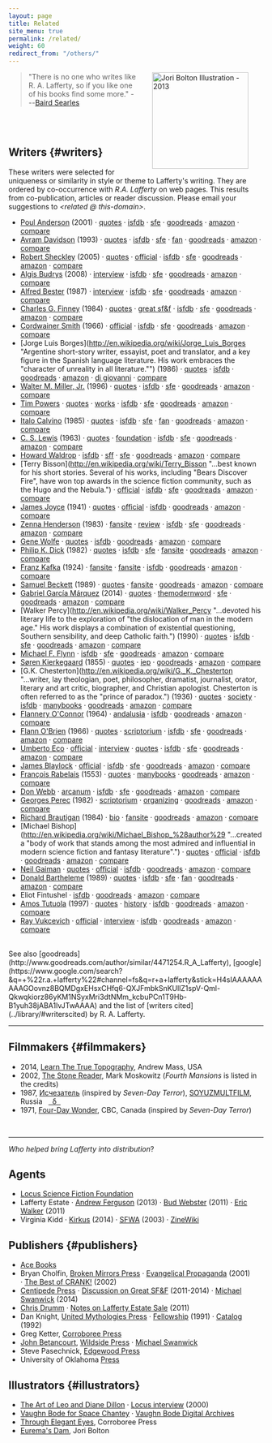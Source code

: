 ```yaml
---
layout: page
title: Related
site_menu: true
permalink: /related/
weight: 60
redirect_from: "/others/"
---
```


<a href="http://joribolton.tumblr.com/post/19759288280/albert-an-illustration-for-r-a-laffertys">
  <img hspace="30" align="right" title="Jori Bolton Illustration - 2013" src="{{ site.baseurl }}/images/jori-bolton-euremas-dam.jpg" height="190">
</a>

> "There is no one who writes like R.&nbsp;A.&nbsp;Lafferty, so if you like one of his books find some more." ---[Baird Searles](http://antsofgodarequeerfish.blogspot.com/2011/08/readers-guide-to-science-fiction-on-r.html)



<br>
<br>

## Writers {#writers}

These writers were selected for uniqueness or similarity in style or theme to Lafferty's writing.  They are ordered by co-occurrence with *R.A. Lafferty* on web pages.  This results from co-publication, articles or reader discussion.  Please email your suggestions to *&lt;related&nbsp;@&nbsp;this-domain&gt;*.

  * <span class="stitle">[Poul Anderson](http://en.wikipedia.org/wiki/Poul_Anderson "...received numerous awards for his writing, including seven Hugo Awards and three Nebula Awards.")</span> (2001)
&middot; [quotes](http://en.wikiquote.org/wiki/Poul_Anderson)
&middot; [isfdb](http://www.isfdb.org/cgi-bin/ea.cgi?3)
&middot; [sfe](http://www.sf-encyclopedia.com/entry/anderson_poul)
&middot; [goodreads](http://www.goodreads.com/author/show/32278.Poul_Anderson)
&middot; [amazon](http://www.amazon.com/Poul-Anderson/e/B00456UFBO)
&middot; [compare](https://www.google.com/search?q=%22r.a.+lafferty%22+%22poul+anderson%22 "113k results")
  * <span class="stitle">[Avram Davidson](http://en.wikipedia.org/wiki/Avram_Davidson "... writer of fantasy fiction, science fiction, and crime fiction, as well as the author of many stories that do not fit into a genre niche. He won a Hugo Award and three World Fantasy Awards...")</span> (1993)
&middot; [quotes](http://en.wikiquote.org/wiki/Avram_Davidson)
&middot; [isfdb](http://www.isfdb.org/cgi-bin/ea.cgi?501)
&middot; [sfe](http://www.sf-encyclopedia.com/entry/davidson_avram)
&middot; [fan](http://www.avramdavidson.org/)
&middot; [goodreads](http://www.goodreads.com/author/show/83357.Avram_Davidson)
&middot; [amazon](http://www.amazon.com/Avram-Davidson/e/B001JS7MUS)
&middot; [compare](https://www.google.com/search?q=%22r.a.+lafferty%22+%22avram+davidson%22 "91k results")
  * <span class="stitle">[Robert Sheckley](http://en.wikipedia.org/wiki/Robert_Sheckley "...was a Hugo- and Nebula-nominated American author... his numerous quick-witted stories and novels were famously unpredictable, absurdist, and broadly comical.")</span> (2005)
&middot; [quotes](http://en.wikiquote.org/wiki/Robert_Sheckley)
&middot; [official](http://www.sheckley.com/)
&middot; [isfdb](http://www.isfdb.org/cgi-bin/ea.cgi?818)
&middot; [sfe](http://www.sf-encyclopedia.com/entry/sheckley_robert)
&middot; [goodreads](http://www.goodreads.com/author/show/8489.Robert_Sheckley)
&middot; [amazon](http://www.amazon.com/Robert-Sheckley/e/B000APB2K2)
&middot; [compare](https://www.google.com/search?q=%22r.a.+lafferty%22+%22robert+sheckley%22 "64k results")
  * <span class="stitle">[Algis Budrys](http://en.wikipedia.org/wiki/Algis_Budrys "... was a Lithuanian-American science fiction author, editor, and critic.")</span> (2008)
&middot; [interview](https://www.sfsite.com/08a/alg14.htm)
&middot; [isfdb](http://www.isfdb.org/cgi-bin/ea.cgi?12)
&middot; [sfe](http://www.sf-encyclopedia.com/entry/budrys_algis)
&middot; [goodreads](http://www.goodreads.com/author/show/109116.Algis_Budrys)
&middot; [amazon](http://www.amazon.com/Algis-Budrys/e/B000AP5OJ2)
&middot; [compare](https://www.google.com/search?q=%22r.a.+lafferty%22+%22algis+budrys%22 "44k results")
  * <span class="stitle">[Alfred Bester](http://en.wikipedia.org/wiki/Alfred_Bester "...was an American science fiction author, TV and radio scriptwriter, magazine editor and scripter for comic strips and comic books.")</span> (1987)
&middot; [interview](http://www.challzine.net/25/25alfie.html)
&middot; [isfdb](http://www.isfdb.org/cgi-bin/ea.cgi?6)
&middot; [sfe](http://www.sf-encyclopedia.com/entry/bester_alfred)
&middot; [goodreads](http://www.goodreads.com/author/show/10992.Alfred_Bester)
&middot; [amazon](http://www.amazon.com/Alfred-Bester/e/B000AQU2CA)
&middot; [compare](https://www.google.com/search?q=%22r.a.+lafferty%22+%22alfred+bester%22 "43k results")
  * <span class="stitle">[Charles G. Finney](http://en.wikipedia.org/wiki/Charles_G._Finney "...was an American fantasy novelist and newspaperman... His first novel and most famous work, The Circus of Dr. Lao, won one of the inaugural National Book Awards: the Most Original Book of 1935.")</span> (1984)
&middot; [quotes](http://en.wikiquote.org/wiki/7_Faces_of_Dr._Lao)
&middot; [great sf&f](http://greatsfandf.com/AUTHORS/CharlesGFinney.php)
&middot; [isfdb](http://www.isfdb.org/cgi-bin/ea.cgi?3792)
&middot; [sfe](http://www.sf-encyclopedia.com/entry/finney_charles_g)
&middot; [goodreads](http://www.goodreads.com/author/show/7048609.Charles_G_Finney)
&middot; [amazon](http://www.amazon.com/The-Circus-Dr-Charles-Finney/dp/4871876640)
&middot; [compare](https://www.google.com/search?q=%22r.a.+lafferty%22+%22charles+g.+finney%22 "35k results")
  * <span class="stitle">[Cordwainer Smith](http://en.wikipedia.org/wiki/Cordwainer_Smith "American author... noted East Asia scholar and expert in psychological warfare... Most of Smith's stories are set in an era starting some 14,000 years in the future...  feature strange and vivid creations...")</span> (1966)
&middot; [official](http://www.cordwainer-smith.com/)
&middot; [isfdb](http://www.isfdb.org/cgi-bin/ea.cgi?101)
&middot; [sfe](http://www.sf-encyclopedia.com/entry/smith_cordwainer)
&middot; [goodreads](http://www.goodreads.com/author/show/11390.Cordwainer_Smith)
&middot; [amazon](http://www.amazon.com/Cordwainer-Smith/e/B000APBV9Y)
&middot; [compare](https://www.google.com/search?q=%22r.a.+lafferty%22+%22cordwainer+smith%22 "34k results")
  * <span class="stitle">[Jorge Luis Borges](http://en.wikipedia.org/wiki/Jorge_Luis_Borges "Argentine short-story writer, essayist, poet and translator, and a key figure in the Spanish language literature. His work embraces the "character of unreality in all literature."")</span> (1986)
&middot; [quotes](http://en.wikiquote.org/wiki/Jorge_Luis_Borges)
&middot; [isfdb](http://www.isfdb.org/cgi-bin/ea.cgi?Jorge%20Luis%20Borges)
&middot; [goodreads](http://www.goodreads.com/author/show/500.Jorge_Luis_Borges)
&middot; [amazon](http://www.amazon.com/Jorge-Luis-Borges/e/B000APW7C4)
&middot; [di giovanni](http://www.digiovanni.co.uk/borges.htm)
&middot; [compare](https://www.google.com/search?q=%22r.a.+lafferty%22+%22jorge+luis+borges%22 "33k results")
  * <span class="stitle">[Walter M. Miller, Jr.](http://en.wikipedia.org/wiki/Walter_M._Miller,_Jr. "...was an American science fiction writer... primarily known for A Canticle for Leibowitz, the only novel he published in his lifetime. Prior to its publication he was a prolific writer of short stories.")</span> (1996)
&middot; [quotes](http://en.wikiquote.org/wiki/Walter_M._Miller,_Jr.)
&middot; [isfdb](http://www.isfdb.org/cgi-bin/ea.cgi?41)
&middot; [sfe](http://sf-encyclopedia.com/entry/miller_walter_m)
&middot; [goodreads](http://www.goodreads.com/author/show/6025722.Walter_M_Miller_Jr_)
&middot; [amazon](http://www.amazon.com/Walter-M.-Miller-Jr./e/B001IGWZ0S)
&middot; [compare](https://www.google.com/search?q=%22r.a.+lafferty%22+%22walter+m.+miller%22 "30k results")
  * <span class="stitle">[Tim Powers](http://en.wikipedia.org/wiki/Tim_Powers "... won the World Fantasy Award twice ...he uses actual, documented historical events featuring famous people, but shows another view of them in which occult or supernatural factors heavily influence the motivations and actions of the characters.") </span>
&middot; [quotes](http://en.wikiquote.org/wiki/Tim_Powers)
&middot; [works](http://www.theworksoftimpowers.com/)
&middot; [isfdb](http://www.isfdb.org/cgi-bin/ea.cgi?5056)
&middot; [sfe](http://www.sf-encyclopedia.com/entry/powers_tim)
&middot; [goodreads](http://www.goodreads.com/author/show/8835.Tim_Powers)
&middot; [amazon](http://www.amazon.com/Tim-Powers/e/B000APYVZ0)
&middot; [compare](https://www.google.com/search?q=%22r.a.+lafferty%22+%22tim+powers%22 "30k results")
  * <span class="stitle">[Italo Calvino](http://en.wikipedia.org/wiki/Italo_Calvino "...was an Italian journalist and writer of short stories and novels... best known works include the Our Ancestors trilogy ...  the Cosmicomics collection of short stories ...")</span> (1985)
&middot; [quotes](http://en.wikiquote.org/wiki/Italo_Calvino)
&middot; [isfdb](http://www.isfdb.org/cgi-bin/ea.cgi?2367)
&middot; [sfe](http://www.sf-encyclopedia.com/entry/calvino_italo)
&middot; [fan](http://www.italo-calvino.com/)
&middot; [goodreads](http://www.goodreads.com/author/show/155517.Italo_Calvino)
&middot; [amazon](http://www.amazon.com/Italo-Calvino/e/B000APTNLC)
&middot; [compare](https://www.google.com/search?q=%22r.a.+lafferty%22+%22italo+calvino%22 "29k results")
  * <span class="stitle">[C. S. Lewis](http://en.wikipedia.org/wiki/C._S._Lewis "...was a novelist, poet, academic, medievalist, literary critic, essayist, lay theologian, and Christian apologist... known... for his fictional work, especially The Screwtape Letters, The Chronicles of Narnia, and The Space Trilogy...")</span> (1963)
&middot; [quotes](http://en.wikiquote.org/wiki/C._S._Lewis)
&middot; [foundation](http://www.cslewis.org/)
&middot; [isfdb](http://www.isfdb.org/cgi-bin/ea.cgi?301)
&middot; [sfe](http://www.sf-encyclopedia.com/entry/lewis_c_s)
&middot; [goodreads](http://www.goodreads.com/author/show/1069006.C_S_Lewis)
&middot; [amazon](http://www.amazon.com/C.-S.-Lewis/e/B000APXBPG)
&middot; [compare](https://www.google.com/search?q=%22r.a.+lafferty%22+%22c.s.+lewis%22 "26k results")
  * <span class="stitle">[Howard Waldrop](http://en.wikipedia.org/wiki/Howard_Waldrop "...stories combine elements such as alternate history, American popular culture, the American South, old movies (and character actors), classical mythology, and rock 'n' roll music.")</span>
&middot; [isfdb](http://www.isfdb.org/cgi-bin/ea.cgi?Howard%20Waldrop)
&middot; [sff](https://www.sff.net/people/waldrop/)
&middot; [sfe](http://www.sf-encyclopedia.com/entry/waldrop_howard)
&middot; [goodreads](http://www.goodreads.com/author/show/113942.Howard_Waldrop)
&middot; [amazon](http://www.amazon.com/Howard-Waldrop/e/B001HCYYMA)
&middot; [compare](https://www.google.com/search?q=%22r.a.+lafferty%22+%22howard+waldrop%22 "26k results")
  * <span class="stitle">[Terry Bisson](http://en.wikipedia.org/wiki/Terry_Bisson "...best known for his short stories. Several of his works, including "Bears Discover Fire", have won top awards in the science fiction community, such as the Hugo and the Nebula.")</span>
&middot; [official](http://www.terrybisson.com/)
&middot; [isfdb](http://www.isfdb.org/cgi-bin/ea.cgi?Terry%20Bisson)
&middot; [sfe](http://www.sf-encyclopedia.com/entry/bisson_terry)
&middot; [goodreads](http://www.goodreads.com/author/show/73422.Terry_Bisson)
&middot; [amazon](http://www.amazon.com/Terry-Bisson/e/B000AQ7052)
&middot; [compare](https://www.google.com/search?q=%22r.a.+lafferty%22+%22terry+bisson%22 "26k results")
  * <span class="stitle">[James Joyce](http://en.wikipedia.org/wiki/James_Joyce "...was an Irish novelist and poet, considered to be one of the most influential writers in the modernist avant-garde of the early 20th century. Joyce is best known for Ulysses")</span> (1941)
&middot; [quotes](http://en.wikiquote.org/wiki/James_Joyce)
&middot; [official](http://jamesjoyce.ie/)
&middot; [isfdb](http://www.isfdb.org/cgi-bin/ea.cgi?113840)
&middot; [goodreads](http://www.goodreads.com/author/show/5144.James_Joyce)
&middot; [amazon](http://www.amazon.com/James-Joyce/e/B000AQ0JHI)
&middot; [compare](https://www.google.com/search?q=%22r.a.+lafferty%22+%22james+joyce%22 "25k results")
  * <span class="stitle">[Zenna Henderson](http://en.wikipedia.org/wiki/Zenna_Henderson "an American science fiction and fantasy novella and short story author, and an elementary school teacher ... one of the first female science fiction authors, and never used a male pen name.")</span> (1983)
&middot; [fansite](http://www.adherents.com/lit/bk_Zenna.html)
&middot; [review](http://www.tor.com/blogs/2009/10/theres-need-zenna-hendersons-lemgingatheringlemg)
&middot; [isfdb](http://www.isfdb.org/cgi-bin/ea.cgi?859)
&middot; [sfe](http://sf-encyclopedia.com/Entry/henderson_zenna)
&middot; [goodreads](http://www.goodreads.com/author/show/193296.Zenna_Henderson)
&middot; [amazon](http://www.amazon.com/Zenna-Henderson/e/B000AQ4Z6Y/)
&middot; [compare](https://www.google.com/search?q=%22r.a.+lafferty%22+%22zenna+henderson%22 "23k results")
  * <span class="stitle">[Gene Wolfe](http://en.wikipedia.org/wiki/Gene_Wolfe "...noted for his dense, allusive prose as well as the strong influence of his Catholic faith. He is a prolific short-story writer and novelist and has won many science fiction and fantasy literary awards.")</span>
&middot; [quotes](http://en.wikiquote.org/wiki/Gene_Wolfe)
&middot; [isfdb](http://www.isfdb.org/cgi-bin/ea.cgi?171)
&middot; [goodreads](http://www.goodreads.com/author/show/23069.Gene_Wolfe)
&middot; [amazon](http://www.amazon.com/Gene-Wolfe/e/B000APBL0I)
&middot; [compare](https://www.google.com/search?q=%22r.a.+lafferty%22+%22gene+wolfe%22 "21k results")
  * <span class="stitle">[Philip K. Dick](http://en.wikipedia.org/wiki/Philip_K._Dick "...explored sociological, political and metaphysical themes in novels dominated by monopolistic corporations, authoritarian governments, and altered states")</span> (1982)
&middot; [quotes](http://en.wikiquote.org/wiki/Philip_K._Dick)
&middot; [isfdb](http://www.isfdb.org/cgi-bin/ea.cgi?23)
&middot; [sfe](http://www.sf-encyclopedia.com/entry/dick_philip_k)
&middot; [fansite](http://www.philipkdickfans.com/)
&middot; [goodreads](http://www.goodreads.com/author/show/4764.Philip_K_Dick)
&middot; [amazon](http://www.amazon.com/Philip-K.-Dick/e/B00BRTKOEA)
&middot; [compare](https://www.google.com/search?q=%22r.a.+lafferty%22+%22philip+k.+dick%22 "19k results")
  * <span class="stitle">[Franz Kafka](http://en.wikipedia.org/wiki/Franz_Kafka "... a German-language writer of novels and short stories, regarded by critics as one of the most influential authors of the 20th century. ") (1924) </span>
&middot; [fansite](http://www.kafka.org/)
&middot; [fansite](http://www.kafka-online.info/)
&middot; [isfdb](http://www.isfdb.org/cgi-bin/ea.cgi?15578)
&middot; [goodreads](http://www.goodreads.com/author/show/5223.Franz_Kafka)
&middot; [amazon](http://www.amazon.com/Franz-Kafka/e/B002DPABLS)
&middot; [compare](https://www.google.com/search?q=%22r.a.+lafferty%22+%22franz+kafka%22 "17k results")
  * <span class="stitle">[Samuel Beckett](http://en.wikipedia.org/wiki/Samuel_Beckett "Irish avant-garde novelist and playwright ... His work offers a bleak, tragicomic outlook on human nature, often coupled with black comedy and gallows humour.  Beckett is widely regarded as among the most influential writers of the 20th century.")</span> (1989)
&middot; [quotes](http://en.wikiquote.org/wiki/Samuel_Beckett)
&middot; [fansite](http://samuel-beckett.net/)
&middot; [goodreads](http://www.goodreads.com/author/show/1433597.Samuel_Beckett)
&middot; [amazon](http://www.amazon.com/Samuel-Beckett/e/B000AQ2DVS)
&middot; [compare](https://www.google.com/search?q=%22r.a.+lafferty%22+%22samuel+beckett%22 "16k results")
  * <span class="stitle">[Gabriel García Márquez](http://en.wikipedia.org/wiki/Gabriel_Garc%C3%ADa_M%C3%A1rquez "...was a Colombian novelist, short-story writer, screenwriter and journalist... Considered one of the most significant authors of the 20th century, he was awarded the 1972 Neustadt International Prize for Literature and the 1982 Nobel Prize in Literature.")</span> (2014)
&middot; [quotes](http://en.wikiquote.org/wiki/Gabriel_Garc%C3%ADa_M%C3%A1rquez)
&middot; [themodernword](http://www.themodernword.com/gabo/)
&middot; [sfe](http://sf-encyclopedia.uk/fe.php?nm=garcia_marquez_gabriel)
&middot; [goodreads](http://www.goodreads.com/author/show/13450.Gabriel_Garc_a_M_rquez)
&middot; [amazon](http://www.amazon.com/Gabriel-Garcia-Marquez/e/B000AQ1JWC)
&middot; [compare](https://www.google.com/search?q=%22r.a.+lafferty%22+%22garcia+marquez%22 "15k results")
  * <span class="stitle">[Walker Percy](http://en.wikipedia.org/wiki/Walker_Percy "...devoted his literary life to the exploration of "the dislocation of man in the modern age." His work displays a combination of existential questioning, Southern sensibility, and deep Catholic faith.")</span> (1990)
&middot; [quotes](http://en.wikiquote.org/wiki/Walker_Percy)
&middot; [isfdb](http://www.isfdb.org/cgi-bin/ea.cgi?4988)
&middot; [sfe](http://www.sf-encyclopedia.com/entry/percy_f_walker)
&middot; [goodreads](http://www.goodreads.com/author/show/337.Walker_Percy)
&middot; [amazon](http://www.amazon.com/Walker-Percy/e/B000APVFL8)
&middot; [compare](https://www.google.com/search?q=%22r.a.+lafferty%22+%22walker+percy%22 "13k results")
  * <span class="stitle">[Michael F. Flynn](http://en.wikipedia.org/wiki/Michael_F._Flynn "...an American statistician and science fiction author. Nearly all of Flynn's work falls under the category of hard science fiction...")</span>
&middot; [isfdb](http://www.isfdb.org/cgi-bin/ea.cgi?78)
&middot; [sfe](http://www.sf-encyclopedia.com/entry/flynn_michael_f)
&middot; [goodreads](http://www.goodreads.com/author/show/126502.Michael_Flynn)
&middot; [amazon](http://www.amazon.com/Michael-Flynn/e/B000APBAJA)
&middot; [compare](https://www.google.com/search?q=%22r.a.+lafferty%22+%22michael+flynn%22 "18k results")
  * <span class="stitle">[Søren Kierkegaard](http://en.wikipedia.org/wiki/S%C3%B8ren_Kierkegaard "...Danish philosopher, theologian, poet, social critic, and religious author who is widely considered to be the first existentialist philosopher.")</span> (1855)
&middot; [quotes](http://en.wikiquote.org/wiki/S%C3%B8ren_Kierkegaard)
&middot; [iep](http://www.iep.utm.edu/kierkega/)
&middot; [goodreads](http://www.goodreads.com/author/show/6172.S_ren_Kierkegaard)
&middot; [amazon](http://www.amazon.com/Soren-Kierkegaard/e/B000APODMG)
&middot; [compare](https://www.google.com/search?q=%22r.a.+lafferty%22+%22soren+kierkegaard%22 "18k results")
  * <span class="stitle">[G.K. Chesterton](http://en.wikipedia.org/wiki/G._K._Chesterton "...writer, lay theologian, poet, philosopher, dramatist, journalist, orator, literary and art critic, biographer, and Christian apologist. Chesterton is often referred to as the "prince of paradox.")</span> (1936)
&middot; [quotes](http://en.wikiquote.org/wiki/G._K._Chesterton)
&middot; [society](http://www.chesterton.org/)
&middot; [isfdb](http://www.isfdb.org/cgi-bin/ea.cgi?2044)
&middot; [manybooks](http://manybooks.net/authors/chestert.html)
&middot; [goodreads](https://www.goodreads.com/author/show/7014283.G_K_Chesterton)
&middot; [amazon](http://www.amazon.com/G.K.-Chesterton/e/B000APF848)
&middot; [compare](https://www.google.com/search?q=%22r.a.+lafferty%22+%22g.k.+chesterton%22 "13k results")
  * <span class="stitle">[Flannery O'Connor](http://en.wikipedia.org/wiki/Flannery_O%27Connor "...writer who often wrote in a Southern Gothic style and relied heavily on regional settings and grotesque characters... reflected her own Roman Catholic faith, and frequently examined questions of morality and ethics.")</span> (1964)
&middot; [andalusia](http://development.andalusiafarm.org/)
&middot; [isfdb](http://www.isfdb.org/cgi-bin/ea.cgi?11633)
&middot; [goodreads](http://www.goodreads.com/author/show/22694.Flannery_O_Connor)
&middot; [amazon](http://www.amazon.com/Flannery-OConnor/e/B000APYI6W)
&middot; [compare](https://www.google.com/search?q=%22r.a.+lafferty%22+%22flannery+o'connor%22 "10k results")
  * <span class="stitle">[Flann O'Brien](http://en.wikipedia.org/wiki/Brian_O%27Nolan "Irish novelist, playwright and satirist, considered a major figure in twentieth century Irish literature... bizarre humour and modernist metafiction.")</span> (1966)
&middot; [quotes](http://en.wikiquote.org/wiki/Brian_O%27Nolan)
&middot; [scriptorium](http://www.themodernword.com/scriptorium/obrien.html)
&middot; [isfdb](http://www.isfdb.org/cgi-bin/ea.cgi?5056)
&middot; [sfe](http://www.sf-encyclopedia.com/entry/obrien_flann)
&middot; [goodreads](http://www.goodreads.com/author/show/15248.Flann_O_Brien)
&middot; [amazon](http://www.amazon.com/Flann-OBrien/e/B001H6GK50)
&middot; [compare](https://www.google.com/search?q=%22r.a.+lafferty%22+%22flann+o'brien%22 "10k results")
  * <span class="stitle">[Umberto Eco](http://en.wikipedia.org/wiki/Umberto_Eco "Italian semiotician, essayist, philosopher, literary critic, and novelist ... best known for his groundbreaking 1980 historical mystery novel Il nome della rosa (The Name of the Rose)")</span>
&middot; [official](http://www.umbertoeco.com/en/)
&middot; [interview](http://www.theparisreview.org/interviews/5856/the-art-of-fiction-no-197-umberto-eco)
&middot; [quotes](http://en.wikiquote.org/wiki/Umberto_Eco)
&middot; [isfdb](http://www.isfdb.org/cgi-bin/ea.cgi?Umberto_Eco)
&middot; [sfe](http://www.sf-encyclopedia.com/entry/eco_umberto)
&middot; [goodreads](http://www.goodreads.com/author/show/1730.Umberto_Eco)
&middot; [amazon](http://www.amazon.com/Umberto-Eco/e/B000APW210)
&middot; [compare](https://www.google.com/search?q=%22r.a.+lafferty%22+%22umberto+eco%22 "10k results")
  * <span class="stitle">[James Blaylock](http://en.wikipedia.org/wiki/James_Blaylock "American fantasy author ... noted for a distinctive, humorous style, as well as being one of the pioneers of the steampunk genre of science fiction.")</span>
&middot; [official](http://jamespblaylock.com/)
&middot; [isfdb](http://www.isfdb.org/cgi-bin/ea.cgi?177)
&middot; [sfe](http://www.sf-encyclopedia.com/entry/blaylock_james_p)
&middot; [goodreads](http://www.goodreads.com/author/show/86475.James_P_Blaylock)
&middot; [amazon](http://www.amazon.com/James-P.-Blaylock/e/B000APVTF0)
&middot; [compare](https://www.google.com/search?q=%22r.a.+lafferty%22+%22james+blaylock%22 "10k results")
  * <span class="stitle">[François Rabelais](http://en.wikipedia.org/wiki/Fran%C3%A7ois_Rabelais "...was a major French Renaissance writer, doctor, Renaissance humanist, monk and Greek scholar. He has historically been regarded as a writer of fantasy, satire, the grotesque, bawdy jokes and songs.")</span> (1553)
&middot; [quotes](http://en.wikiquote.org/wiki/Fran%C3%A7ois_Rabelais)
&middot; [manybooks](http://manybooks.net/authors/rabelais.html)
&middot; [goodreads](http://www.goodreads.com/author/show/11029.Fran_ois_Rabelais)
&middot; [amazon](http://www.amazon.com/s/ref=dp_byline_sr_book_1?ie=UTF8&field-author=Fran%C3%A7ois+Rabelais&search-alias=books&text=Fran%C3%A7ois+Rabelais&sort=relevancerank)
&middot; [compare](https://www.google.com/search?q=%22r.a.+lafferty%22+%22rabelais%22 "9k results")
  * <span class="stitle">[Don Webb](http://en.wikipedia.org/wiki/Don_Webb_%28writer%29 "American science fiction and mystery writer, and former High Priest of the Temple of Set.")</span>
&middot; [arcanum](http://www.revolutionsf.com/article.php?id=1110)
&middot; [isfdb](http://www.isfdb.org/cgi-bin/ea.cgi?1177)
&middot; [sfe](http://sf-encyclopedia.com/entry/webb_don)
&middot; [goodreads](http://www.goodreads.com/author/show/7601.Don_Webb)
&middot; [amazon](http://www.amazon.com/Don-Webb/e/B000APUMN0)
&middot; [compare](https://www.google.com/search?q=%22r.a.+lafferty%22+%22don+webb%22 "8k results")
  * <span class="stitle">[Georges Perec](http://en.wikipedia.org/wiki/Georges_Perec "French novelist, filmmaker, documentalist and essayist... his novels and essays abound with experimental word play, lists and attempts at classification... Perec is noted for his constrained writing...")</span> (1982) 
&middot; [scriptorium](http://www.themodernword.com/scriptorium/perec.html)
&middot; [organizing](http://www.huffingtonpost.com/2014/10/17/bookshelf-organize_n_5978192.html)
&middot; [goodreads](http://www.goodreads.com/author/show/15923.Georges_Perec)
&middot; [amazon](http://www.amazon.com/Georges-Perec/e/B000APSLFG)
&middot; [compare](https://www.google.com/search?q=%22r.a.+lafferty%22+%22georges+perec%22 "8k results")
  * <span class="stitle">[Richard Brautigan](https://en.wikipedia.org/wiki/Richard_Brautigan "...his work often employs black comedy, parody, and satire. He is best known for his 1967 novel Trout Fishing in America.") (1984)</span>
&middot; [bio](http://www.poetryfoundation.org/bio/richard-brautigan)
&middot; [fansite](http://www.brautigan.net)
&middot; [goodreads](http://www.goodreads.com/author/show/7970.Richard_Brautigan)
&middot; [amazon](http://www.amazon.com/Richard-Brautigan/e/B000AQ48CA)
&middot; [compare](https://www.google.com/search?q=%22r.a.+lafferty%22+%22richard+brautigan%22 "8k results")
  * <span class="stitle">[Michael Bishop](http://en.wikipedia.org/wiki/Michael_Bishop_%28author%29 "...created a "body of work that stands among the most admired and influential in modern science fiction and fantasy literature".")</span>
&middot; [quotes](http://en.wikiquote.org/wiki/Michael_Bishop)
&middot; [official](http://www.sondheimguide.com/bishop/bishop.htm)
&middot; [isfdb](http://www.isfdb.org/cgi-bin/ea.cgi?75)
&middot; [goodreads](http://www.goodreads.com/author/show/2844917.Michael_Bishop) 
&middot; [amazon](http://www.amazon.com/Michael-Bishop/e/B000AP7TLS) 
&middot; [compare](https://www.google.com/search?q=%22r.a.+lafferty%22+%22michael+bishop%22 "7k results")
  * <span class="stitle">[Neil Gaiman](http://en.wikipedia.org/wiki/Neil_Gaiman "English author of short fiction, novels, comic books, graphic novels, audio theatre and films ... won numerous awards, including the Hugo, Nebula, and Bram Stoker awards")</span>
&middot; [quotes](http://en.wikiquote.org/wiki/Neil_Gaiman)
&middot; [official](http://www.neilgaiman.com/)
&middot; [isfdb](http://www.isfdb.org/cgi-bin/ea.cgi?Neil%20Gaiman)
&middot; [goodreads](http://www.goodreads.com/author/show/1221698.Neil_Gaiman)
&middot; [amazon](http://www.amazon.com/Neil-Gaiman/e/B000AQ01G2)
&middot; [compare](https://www.google.com/search?q=%22r.a.+lafferty%22+%22neil+gaiman%22 "6k results")
  * <span class="stitle">[Donald Bartheleme](http://en.wikipedia.org/wiki/Donald_Barthelme " American author known for his playful, postmodernist style of short fiction.")</span> (1989)
&middot; [quotes](http://en.wikiquote.org/wiki/Donald_Barthelme)
&middot; [isfdb](http://www.isfdb.org/cgi-bin/ea.cgi?1543)
&middot; [sfe](http://www.sf-encyclopedia.com/entry/barthelme_donald)
&middot; [fan](http://www.jessamyn.com/barth/)
&middot; [goodreads](http://www.goodreads.com/author/show/24425.Donald_Barthelme)
&middot; [amazon](http://www.amazon.com/Donald-Barthelme/e/B000APYHKO)
&middot; [compare](https://www.google.com/search?q=%22r.a.+lafferty%22+%22donald+barthelme%22 "6k results")
  * <span class="stitle">Eliot Fintushel</span>
&middot; [isfdb](http://www.isfdb.org/cgi-bin/ea.cgi?Eliot_Fintushel)
&middot; [goodreads](http://www.goodreads.com/author/show/166115.Eliot_Fintushel)
&middot; [amazon](http://www.amazon.com/s?ie=UTF8&page=1&rh=n%3A283155%2Cp_27%3AEliot%20Fintushel)
&middot; [compare](https://www.google.com/search?q=%22r.a.+lafferty%22+%22eliot+fintushel%22 "5k results")
  * <span class="stitle">[Amos Tutuola](http://en.wikipedia.org/wiki/Amos_Tutuola "...was a Nigerian writer famous for his books based in part on Yoruba folk-tales.")</span> (1997)
&middot; [quotes](http://freduagyeman.blogspot.com/2013/06/quotes-quotes-from-amos-tutuolas-palm.html)
&middot; [history](http://weirdfictionreview.com/2013/01/amos-tutuola-an-interview-with-yinka-tutuola-by-jeff-vandermeer/)
&middot; [isfdb](http://www.isfdb.org/cgi-bin/ea.cgi?19919)
&middot; [goodreads](http://www.goodreads.com/author/show/32265.Amos_Tutuola)
&middot; [amazon](http://www.amazon.com/Amos-Tutuola/e/B001HCXEXU)
&middot; [compare](https://www.google.com/search?q=%22r.a.+lafferty%22+%22amos+tutuola%22 "4k results")
  * <span class="stitle">[Ray Vukcevich](http://en.wikipedia.org/wiki/Ray_Vukcevich "...a writer of fantasy and literary fiction. His loopy, sometimes surreal stories have been compared to the works of R. A. Lafferty, George Saunders, and David Sedaris.")</span>
&middot; [official](http://www.rayvuk.com/)
&middot; [interview](http://smallbeerpress.com/authors/2009/07/20/ray-vukcevich-interview/)
&middot; [isfdb](http://www.isfdb.org/cgi-bin/ea.cgi?Ray_Vukcevich)
&middot; [goodreads](https://www.goodreads.com/author/show/466971.Ray_Vukcevich)
&middot; [amazon](http://www.amazon.com/s?ie=UTF8&page=1&rh=n%3A283155%2Cp_27%3ARay%20Vukcevich)
&middot; [compare](https://www.google.com/search?q=%22r.a.+lafferty%22+%22ray+vukcevich%22 "2k results")





<br>
See also [goodreads](http://www.goodreads.com/author/similar/4471254.R_A_Lafferty), 
[google](https://www.google.com/search?&q=+%22r.a.+lafferty%22#channel=fs&q=r+a+lafferty&stick=H4sIAAAAAAAAAGOovnz8BQMDgxEHsxCHfq6-QXJFmbkSnKUllZ1spV-Qml-Qkwqkiorz86yKM1NSyxMri3dtNMm_kcbuPCn1T9Hb-B1yuh38jABA1lvJTwAAAA)
and the list of [writers cited](../library/#writerscited) by R. A. Lafferty.

<br>

--------------

## Filmmakers {#filmmakers}

* 2014, [Learn The True Topography](http://laffertydoc.blogspot.com/), Andrew Mass, USA
* 2002, [The Stone Reader](http://neglectedbooks.com/?page_id=81), Mark Moskowitz (*Fourth Mansions* is listed in the credits)
* 1987, [Исчезатель](http://youtube.com/watch?v=YvrlbtOTPBc "Ischezatel") (inspired by *Seven-Day Terror*), [SOYUZMULTFILM](http://animator.ru/db/?p=show_film&fid=3323), Russia &nbsp; [&nbsp; &delta; &nbsp;](http://animator.ru/db/?ver=eng&p=show_film&fid=3323)
* 1971, [Four-Day Wonder](http://forums.abebooks.co.uk/discussions/AbeBookscouk_BookSleuth/Science_Fiction/Disappearer/abesleuthuk/81.1?redirCnt=1&nav=messages&mobile=y), CBC, Canada (inspired by *Seven-Day Terror*)

<br>

--------------

*Who helped bring Lafferty into distribution*?

## Agents

* [Locus Science Fiction Foundation](http://www.lsff.net/about-2/meet-lsff-board-members/) 
* Lafferty Estate 
&middot; [Andrew Ferguson](http://ralafferty.tumblr.com/post/55382042501/49-the-six-fingers-of-time) (2013) 
&middot; [Bud Webster](http://www.blackgate.com/2011/05/29/estate-your-business-please/) (2011)
&middot; [Eric Walker](http://www.sffworld.com/forums/showthread.php?30366-R-A-Lafferty-Rights-Available) (2011)
* Virginia Kidd
&middot; [Kirkus](https://www.kirkusreviews.com/features/clients-agent-virginia-kidd/) (2014) 
&middot; [SFWA](http://www.sfwa.org/archive/news/kidd.htm) (2003) 
&middot; [ZineWiki](http://zinewiki.com/Virginia_Kidd)

## Publishers {#publishers}

* [Ace Books](http://en.wikipedia.org/wiki/Ace_Books)
* Bryan Cholfin, [Broken Mirrors Press](http://www.isfdb.org/cgi-bin/publisher.cgi?788) &middot; [Evangelical Propaganda](https://web.archive.org/web/20011025123836/http://home.earthlink.net/~cranked/the_lafferty_page.htm) (2001) &middot;&nbsp;[The&nbsp;Best&nbsp;of&nbsp;CRANK!](http://www.avclub.com/review/bryan-cholfin-editor-ithe-best-of-cranki-6177)&nbsp;(2002)
* [Centipede Press](http://www.centipedepress.com/sf/manmademodels.html) 
&middot; [Discussion on Great SF&F](http://greatsfandf.com/forums/viewtopic.php?f=3&t=217&st=0&sk=t&sd=a) (2011-2014)
&middot; [Michael Swanwick](http://floggingbabel.blogspot.com/2014/01/a-few-words-about-most-wonderful-writer.html) (2014)
* [Chris Drumm](http://www.isfdb.org/cgi-bin/publisher.cgi?938) &middot; [Notes on Lafferty Estate Sale](http://cdrumm.blogspot.com/2011/03/new-directions-lafferty-developments.html) (2011)
* Dan Knight, [United Mythologies Press](http://www.isfdb.org/cgi-bin/publisher.cgi?454) 
&middot; [Fellowship](http://hieronymopolis.wordpress.com/2012/03/11/dan-knights-introduction-to-the-first-issue-of-his-short-lived-extremely-scarce-and-very-awesome-magazine-in-tribute-to-r-a-lafferty-the-boomer-flats-gazette/) (1991)
&middot; [Catalog](/archive/1992/ump-usenet.txt) (1992)
* Greg Ketter, [Corroboree Press](http://www.isfdb.org/cgi-bin/publisher.cgi?1544)
* [John Betancourt](https://www.sfsite.com/10b/jb138.htm), [Wildside Press](http://www.isfdb.org/cgi-bin/publisher.cgi?140) &middot; [Michael Swanwick](http://www.michaelswanwick.com/auth/squalidansw.html)
* Steve Pasechnick, [Edgewood Press](http://www.isfdb.org/cgi-bin/pl.cgi?18567)
* University of Oklahoma [Press](http://en.wikipedia.org/wiki/University_of_Oklahoma_Press)

## Illustrators {#illustrators}
  * [The Art of Leo and Diane Dillon](http://leo-and-diane-dillon.blogspot.com/search/label/R.A.%20Lafferty) &middot; [Locus interview](http://www.locusmag.com/2000/Issues/04/Dillons.html) (2000)
  * [Vaughn Bode for Space Chantey](http://thegoldenagesite.blogspot.com/2012/05/vaughn-bode-space-chantey-by-r.html) &middot; [Vaughn Bode Digital Archives](http://www.junkwaffel.com/)
  * [Through Elegant Eyes](http://www.mulle-kybernetik.com/RAL/elegant.html), Corroboree Press
  * [Eurema's Dam](http://joribolton.tumblr.com/post/19759288280/albert-an-illustration-for-r-a-laffertys), Jori Bolton

